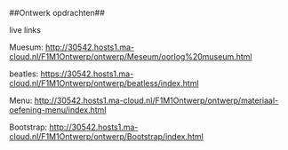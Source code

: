 ##Ontwerk opdrachten##

live links

Muesum: http://30542.hosts1.ma-cloud.nl/F1M1Ontwerp/ontwerp/Meseum/oorlog%20museum.html

beatles: https://30542.hosts1.ma-cloud.nl/F1M1Ontwerp/ontwerp/beatless/index.html

Menu: http://30542.hosts1.ma-cloud.nl/F1M1Ontwerp/ontwerp/materiaal-oefening-menu/index.html

Bootstrap: http://30542.hosts1.ma-cloud.nl/F1M1Ontwerp/ontwerp/Bootstrap/index.html
